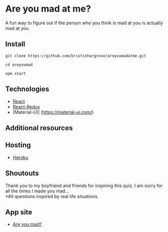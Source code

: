 # Are you mad at me? 

A fun way to figure out if the person who you think is mad at you is actually mad at you.

## Install

`git clone https://github.com/kristinhargrove/areyoumadatme.git`

`cd areyoumad`

`npm start`


## Technologies

- [React](https://reactjs.org/)
- [React-Redux](https://react-redux.js.org/)
- [Material-UI] (https://material-ui.com/)

## Additional resources


## Hosting

- [Heroku](https://heroku.com)

## Shoutouts

Thank you to my boyfriend and friends for inspiring this quiz. I am sorry for all the times I made you mad...<br>
*All questions inspired by real life situations.

## App site

- [Are you mad?](https://areyoumad.netlify.app/)
